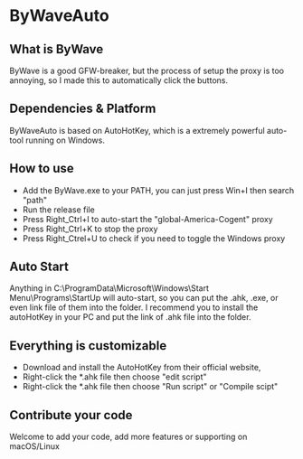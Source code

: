 # ByWaveAuto
## What is ByWave
ByWave is a good GFW-breaker, 
but the process of setup the proxy is too annoying, 
so I made this to automatically click the buttons. 
## Dependencies & Platform
ByWaveAuto is based on AutoHotKey, which is a extremely powerful auto-tool running on Windows. 
## How to use
- Add the ByWave.exe to your PATH, you can just press Win+I then search "path"
- Run the release file
- Press Right_Ctrl+I to auto-start the "global-America-Cogent" proxy
- Press Right_Ctrl+K to stop the proxy
- Press Right_Ctrel+U to check if you need to toggle the Windows proxy
## Auto Start
Anything in C:\ProgramData\Microsoft\Windows\Start Menu\Programs\StartUp will auto-start, 
so you can put the .ahk, .exe, or even link file of them into the folder. 
I recommend you to install the autoHotKey in your PC and put the link of .ahk file into the folder. 
## Everything is customizable
- Download and install the AutoHotKey from their official website, 
- Right-click the *.ahk file then choose "edit script"
- Right-click the *.ahk file then choose "Run script" or "Compile scipt"
## Contribute your code
Welcome to add your code, add more features or supporting on macOS/Linux